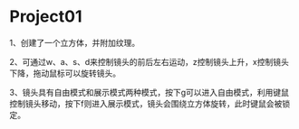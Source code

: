 # Project01

1、创建了一个立方体，并附加纹理。

2、可通过w、a、s、d来控制镜头的前后左右运动，z控制镜头上升，x控制镜头下降，拖动鼠标可以旋转镜头。

3、镜头具有自由模式和展示模式两种模式，按下g可以进入自由模式，利用键鼠控制镜头移动，按下f则进入展示模式，镜头会围绕立方体旋转，此时键鼠会被锁定。

